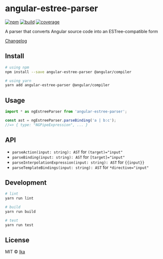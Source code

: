 # angular-estree-parser

[![npm](https://img.shields.io/npm/v/angular-estree-parser.svg)](https://www.npmjs.com/package/angular-estree-parser)
[![build](https://img.shields.io/github/workflow/status/prettier/angular-estree-parser/CI)](https://github.com/prettier/angular-estree-parser/actions?query=workflow%3ACI+branch%3Amain)
[![coverage](https://img.shields.io/codecov/c/github/prettier/angular-estree-parser/main.svg)](https://codecov.io/gh/prettier/angular-estree-parser)

A parser that converts Angular source code into an ESTree-compatible form

[Changelog](https://github.com/prettier/angular-estree-parser/blob/main/CHANGELOG.md)

## Install

```sh
# using npm
npm install --save angular-estree-parser @angular/compiler

# using yarn
yarn add angular-estree-parser @angular/compiler
```

## Usage

```js
import * as ngEstreeParser from 'angular-estree-parser';

const ast = ngEstreeParser.parseBinding('a | b:c');
//=> { type: "NGPipeExpression", ... }
```

## API

- `parseAction(input: string): AST` for `(target)="input"`
- `parseBinding(input: string): AST` for `[target]="input"`
- `parseInterpolationExpression(input: string): AST` for `{{input}}`
- `parseTemplateBindings(input: string): AST` for `*directive="input"`

## Development

```sh
# lint
yarn run lint

# build
yarn run build

# test
yarn run test
```

## License

MIT © [Ika](https://github.com/ikatyang)
